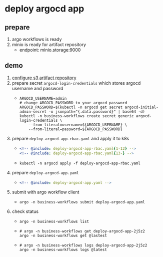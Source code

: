 # deploy argocd app

## prepare

1. argo workflows is ready
2. minio is ready for artifact repository
    * endpoint: minio.storage:9000

## demo

1. [configure s3 artifact repository](configure-s3-artifact-repository/README.md)
2. prepare secret `argocd-login-credentials` which stores argocd username and password
    * ```shell
      ARGOCD_USERNAME=admin
      # change ARGOCD_PASSWORD to your argocd password
      ARGOCD_PASSWORD=$(kubectl -n argocd get secret argocd-initial-admin-secret -o jsonpath="{.data.password}" | base64 -d)
      kubectl -n business-workflows create secret generic argocd-login-credentials \
          --from-literal=username=${ARGOCD_USERNAME} \
          --from-literal=password=${ARGOCD_PASSWORD}
      ```
3. prepare `deploy-argocd-app-rbac.yaml` and apply it to k8s
    <!-- may be a bug: cannot import the whole file of deploy-argocd-app-rbac.yaml -->
    * ```yaml
      <!-- @include: deploy-argocd-app-rbac.yaml{1-12} -->
      <!-- @include: deploy-argocd-app-rbac.yaml{13-} -->
      ```
    * ```shell
      kubectl -n argocd apply -f deploy-argocd-app-rbac.yaml
      ```
4. prepare `deploy-argocd-app.yaml`
    * ```yaml
      <!-- @include: deploy-argocd-app.yaml -->
      ```
5. submit with argo workflow client
    * ```shell
      argo -n business-workflows submit deploy-argocd-app.yaml
      ```
6. check status
    * ```shell
      argo -n business-workflows list
      ```
    * ```shell
      # argo -n business-workflows get deploy-argocd-app-2j5z2
      argo -n business-workflows get @lastest
      ```
    * ```shell
      # argo -n business-workflows logs deploy-argocd-app-2j5z2
      argo -n business-workflows logs @latest
      ```
